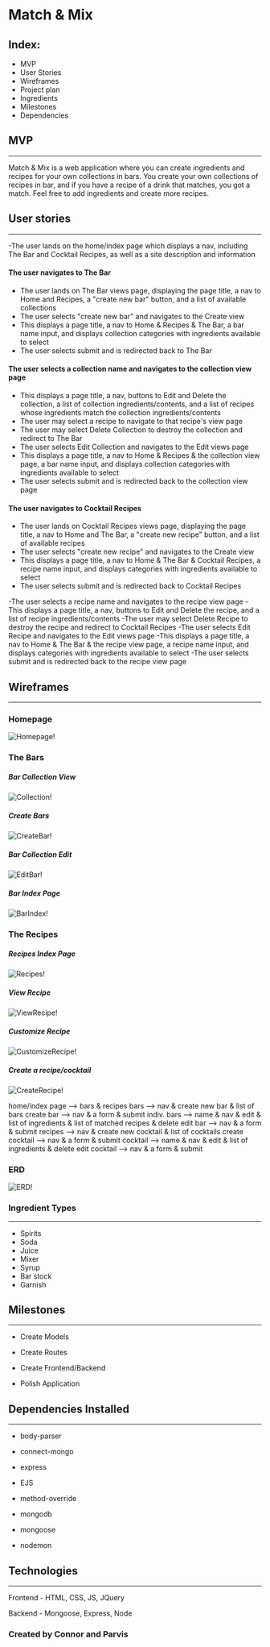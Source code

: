 # Match & Mix


## Index:
 - MVP
 - User Stories
 - Wireframes
 - Project plan
 - Ingredients
 - Milestones
 - Dependencies

## MVP

_________________


 Match & Mix is a web application where you can create ingredients and recipes for your own collections in bars. You create your own collections of recipes in bar, and if you have a recipe of a drink that matches, you got a match. Feel free to add ingredients and create more recipes.

## User stories

_________________


-The user lands on the home/index page which displays a nav, including The Bar and Cocktail Recipes, as well as a site description and information

#### The user navigates to The Bar

 - The user lands on The Bar views page, displaying the page title, a nav to Home and Recipes, a "create new bar" button, and a list of available collections
 - The user selects "create new bar" and navigates to the Create view
 - This displays a page title, a nav to Home & Recipes & The Bar, a bar name input, and displays collection categories with ingredients available to select
 - The user selects submit and is redirected back to The Bar

 #### The user selects a collection name and navigates to the collection view page
 - This displays a page title, a nav, buttons to Edit and Delete the collection, a list of collection ingredients/contents, and a list of recipes whose ingredients match the collection ingredients/contents
 - The user may select a recipe to navigate to that recipe's view page
 - The user may select Delete Collection to destroy the collection and redirect to The Bar
 - The user selects Edit Collection and navigates to the Edit views page
 - This displays a page title, a nav to Home & Recipes & the collection view page, a bar name input, and displays collection categories with ingredients available to select
 - The user selects submit and is redirected back to the collection view page

#### The user navigates to Cocktail Recipes
 
 - The user lands on Cocktail Recipes views page, displaying the page title, a nav to Home and The Bar, a "create new recipe" button, and a list of available recipes
  - The user selects "create new recipe" and navigates to the Create view
  - This displays a page title, a nav to Home & The Bar & Cocktail Recipes, a recipe name input, and displays categories with ingredients available to select
  - The user selects submit and is redirected back to Cocktail Recipes

  -The user selects a recipe name and navigates to the recipe view page
  -This displays a page title, a nav, buttons to Edit and Delete the recipe, and a list of recipe ingredients/contents
  -The user may select Delete Recipe to destroy the recipe and redirect to Cocktail Recipes
  -The user selects Edit Recipe and navigates to the Edit views page
  -This displays a page title, a nav to Home & The Bar & the recipe view page, a recipe name input, and displays categories with ingredients available to select
  -The user selects submit and is redirected back to the recipe view page


## Wireframes

_________________

### Homepage
![Homepage!](https://git.generalassemb.ly/connorj1002/project-one/blob/master/wireframes/Home:Index.png "Homepage")

### The Bars

##### Bar Collection View
![Collection!](https://git.generalassemb.ly/connorj1002/project-one/blob/master/wireframes/The%20Bar/Collection%20View.png "Bar Collection View")

##### Create Bars
![CreateBar!](https://git.generalassemb.ly/connorj1002/project-one/blob/master/wireframes/The%20Bar/Create%20View.png "Create Bars")

##### Bar Collection Edit
![EditBar!](https://git.generalassemb.ly/connorj1002/project-one/blob/master/wireframes/The%20Bar/Edit%20View.png "Edit")

##### Bar Index Page
![BarIndex!](https://git.generalassemb.ly/connorj1002/project-one/blob/master/wireframes/The%20Bar/The%20Bar.png "Bar Home")

### The Recipes

##### Recipes Index Page
![Recipes!](https://git.generalassemb.ly/connorj1002/project-one/blob/master/wireframes/The%20Recipes/Recipes.png "Recipes Homepage")

##### View Recipe
![ViewRecipe!](https://git.generalassemb.ly/connorj1002/project-one/blob/master/wireframes/The%20Recipes/view-cocktail.png "View Recipe")

##### Customize Recipe
![CustomizeRecipe!](https://git.generalassemb.ly/connorj1002/project-one/blob/master/wireframes/The%20Recipes/customize-recipe.png "Customize")

##### Create a recipe/cocktail
![CreateRecipe!](https://git.generalassemb.ly/connorj1002/project-one/blob/master/wireframes/The%20Recipes/Make%20a%20cocktail.png "Create a recipe")

home/index page --> bars & recipes
  bars --> nav & create new bar & list of bars
    create bar --> nav & a form & submit
    indiv. bars --> name & nav & edit & list of ingredients & list of matched recipes & delete
      edit bar --> nav & a form & submit
  recipes --> nav & create new cocktail & list of cocktails
    create cocktail --> nav & a form & submit
    cocktail --> name & nav & edit & list of ingredients & delete
      edit cocktail --> nav & a form & submit


### ERD 
![ERD!](https://git.generalassemb.ly/connorj1002/project-one/blob/parvis/erd.png)


### Ingredient Types

_________________


- Spirits
- Soda
- Juice
- Mixer
- Syrup
- Bar stock
- Garnish


## Milestones

___________________

- Create Models

- Create Routes

- Create Frontend/Backend

- Polish Application


## Dependencies Installed

___________________

- body-parser

- connect-mongo

- express

- EJS

- method-override

- mongodb

- mongoose

- nodemon


## Technologies

___________________

Frontend - HTML, CSS, JS, JQuery

Backend - Mongoose, Express, Node


### Created by Connor and Parvis
